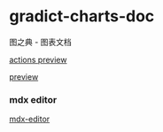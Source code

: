 # gradict-charts-doc
图之典 - 图表文档


[actions preview](https://github.com/Plothis/gradict-charts-doc/actions)

[preview](http://114.67.103.78:3004/)



### mdx editor
[mdx-editor](https://github.com/Plothis/mdx-editor)
